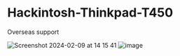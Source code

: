 # Hackintosh-Thinkpad-T450
Overseas support 

![Screenshot 2024-02-09 at 14 15 41](https://github.com/sonvirgo/Assembly-C-CPlusPlus-Java-CSharp-GoLang-Python-Step7-ETC-Students-Supports/assets/10823037/035db8b5-f164-4f17-8e63-94e136ba880f)
![image](https://github.com/sonvirgo/Hackintosh-Thinkpad-T450/assets/10823037/8b7b151e-5697-411d-873f-31574fa2a1c6)
